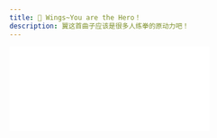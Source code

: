 ```yaml
---
title: 🎼 Wings~You are the Hero！
description: 翼这首曲子应该是很多人练拳的原动力吧！
---
```


<iframe
  frameborder="no"
  border="0"
  marginwidth="0"
  marginheight="0"
  width=355
  height=150
  src="//music.163.com/outchain/player?type=2&id=1315927375&auto=0"
/>
<p style="text-align: center;">
  <a rel="nofollow" href="https://music.163.com/#/song?id=1315927375">网易云直达</a>
</p>

---

> 愿你们梦想成真! 
> <name>Lionad_Guirotar</name>

> 吉他越玩越坚信，果然练琴和做题一样，不天天坚持练，是出不了成绩的啊，希望有一天也能弹会这首曲子[多多大笑]
> <name>静看时光过隙</name>

> 还记得在大学时听你在练这首歌，哈哈哈
> <name>茶茶-cc</name>
